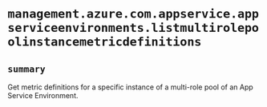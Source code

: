 # `management.azure.com.appservice.appserviceenvironments.listmultirolepoolinstancemetricdefinitions`

## `summary`
Get metric definitions for a specific instance of a multi-role pool of an App Service Environment.


